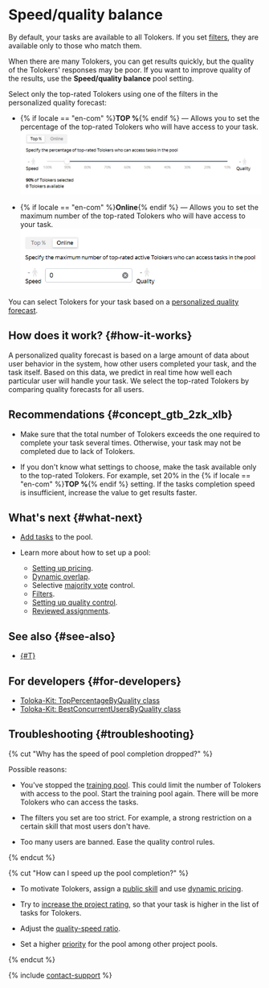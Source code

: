 # Speed/quality balance

By default, your tasks are available to all Tolokers. If you set [filters](filters.md), they are available only to those who match them.

When there are many Tolokers, you can get results quickly, but the quality of the Tolokers' responses may be poor. If you want to improve quality of the results, use the **Speed/quality balance** pool setting. 

Select only the top-rated Tolokers using one of the filters in the personalized quality forecast:

- {% if locale == "en-com" %}**TOP %**{% endif %} — Allows you to set the percentage of the top-rated Tolokers who will have access to your task.
  ![](../_images/location-job/adjust_percentage_top.png)

- {% if locale == "en-com" %}**Online**{% endif %} — Allows you to set the maximum number of the top-rated Tolokers who will have access to your task.
  ![](../_images/location-job/adjust_percentage_online.png)

You can select Tolokers for your task based on a [personalized quality forecast](../../glossary.md#personilized-quality-forecast).

## How does it work? {#how-it-works}

A personalized quality forecast is based on a large amount of data about user behavior in the system, how other users completed your task, and the task itself. Based on this data, we predict in real time how well each particular user will handle your task. We select the top-rated Tolokers by comparing quality forecasts for all users.

## Recommendations {#concept_gtb_2zk_xlb}

- Make sure that the total number of Tolokers exceeds the one required to complete your task several times. Otherwise, your task may not be completed due to lack of Tolokers.

- If you don't know what settings to choose, make the task available only to the top-rated Tolokers. For example, set 20% in the {% if locale == "en-com" %}**TOP %**{% endif %} setting. If the tasks completion speed is insufficient, increase the value to get results faster.

## What's next {#what-next}

- [Add tasks](pool.md) to the pool.
- Learn more about how to set up a pool:

    - [Setting up pricing](dynamic-pricing.md).
    - [Dynamic overlap](dynamic-overlap.md).
    - Selective [majority vote](selective-mvote.md) control.
    - [Filters](filters.md).
    - [Setting up quality control](qa-pool-settings.md).
    - [Reviewed assignments](offline-accept.md).

## See also {#see-also}

- [{#T}](nav.md)

## For developers {#for-developers}

- [Toloka-Kit: TopPercentageByQuality class](../../toloka-kit/reference/toloka.client.pool.speed_quality_balance_config.TopPercentageByQuality.md)
- [Toloka-Kit: BestConcurrentUsersByQuality class](../../toloka-kit/reference/toloka.client.pool.speed_quality_balance_config.BestConcurrentUsersByQuality.md)

## Troubleshooting {#troubleshooting}

{% cut "Why has the speed of pool completion dropped?" %}

Possible reasons:

- You've stopped the [training pool](../../glossary.md#training-pool). This could limit the number of Tolokers with access to the pool. Start the training pool again. There will be more Tolokers who can access the tasks.

- The filters you set are too strict. For example, a strong restriction on a certain skill that most users don't have.

- Too many users are banned. Ease the quality control rules.

{% endcut %}

{% cut "How can I speed up the pool completion?" %}

- To motivate Tolokers, assign a [public skill](nav-create.md#public) and use [dynamic pricing](dynamic-pricing.md).

- Try to [increase the project rating](project_rating_stat.md), so that your task is higher in the list of tasks for Tolokers.

- Adjust the [quality-speed ratio](adjust.md).

- Set a higher [priority](pool_poolparams.md#priority) for the pool among other project pools.

{% endcut %}

{% include [contact-support](../_includes/contact-support.md) %}